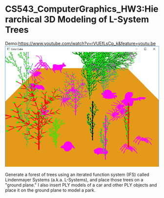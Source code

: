 # CS543_ComputerGraphics_HW3:Hierarchical 3D Modeling of L-System Trees

Demo:https://www.youtube.com/watch?v=rVUEfLsCp_k&feature=youtu.be
![ggplot2](Capture.PNG)

Generate a forest of trees using an iterated function system (IFS) called Lindenmayer Systems (a.k.a. L-Systems), and place those trees on a "ground plane." I also insert PLY models of a car and other PLY objects and place it on the ground plane to model a park.
